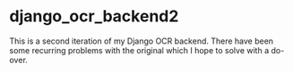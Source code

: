 ﻿# django_ocr_backend2

This is a second iteration of my Django OCR backend.  There have been some recurring problems with the original which I hope to solve with a do-over.
